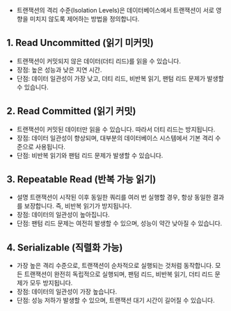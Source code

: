 
- 트랜잭션의 격리 수준(Isolation Levels)은 데이터베이스에서 트랜잭션이 서로 영향을 미치지 않도록 제어하는 방법을 정의합니다. 

## 1. Read Uncommitted (읽기 미커밋)
- 트랜잭션이 커밋되지 않은 데이터(더티 리드)를 읽을 수 있습니다.
- 장점: 높은 성능과 낮은 지연 시간.
- 단점: 데이터 일관성이 가장 낮고, 더티 리드, 비반복 읽기, 팬텀 리드 문제가 발생할 수 있습니다.
## 2. Read Committed (읽기 커밋)
- 트랜잭션이 커밋된 데이터만 읽을 수 있습니다. 따라서 더티 리드는 방지됩니다.
- 장점: 데이터 일관성이 향상되며, 대부분의 데이터베이스 시스템에서 기본 격리 수준으로 사용됩니다.
- 단점: 비반복 읽기와 팬텀 리드 문제가 발생할 수 있습니다.
## 3. Repeatable Read (반복 가능 읽기)
- 설명 트랜잭션이 시작된 이후 동일한 쿼리를 여러 번 실행할 경우, 항상 동일한 결과를 보장합니다. 즉, 비반복 읽기가 방지됩니다.
- 장점: 데이터의 일관성이 높아집니다.
- 단점: 팬텀 리드 문제는 여전히 발생할 수 있으며, 성능이 약간 낮아질 수 있습니다.
## 4. Serializable (직렬화 가능)
- 가장 높은 격리 수준으로, 트랜잭션이 순차적으로 실행되는 것처럼 동작합니다. 모든 트랜잭션이 완전히 독립적으로 실행되며, 팬텀 리드, 비반복 읽기, 더티 리드 문제가 모두 방지됩니다.
- 장점: 데이터의 일관성이 가장 높습니다.
- 단점: 성능 저하가 발생할 수 있으며, 트랜잭션 대기 시간이 길어질 수 있습니다.
